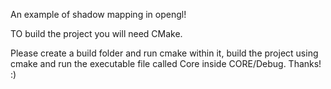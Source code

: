 An example of shadow mapping in opengl!

TO build the project you will need CMake.

Please create a build folder and run cmake within it, build the project using cmake and run the executable file called Core inside CORE/Debug. Thanks! :)
